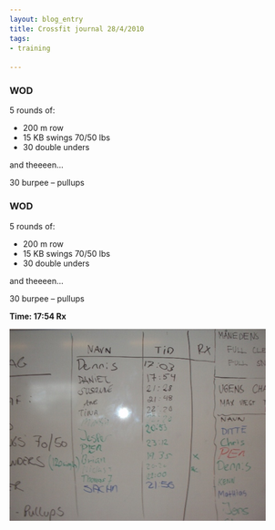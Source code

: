 ```yaml
---
layout: blog_entry
title: Crossfit journal 28/4/2010
tags:
- training

---
```


<h3>WOD</h3>

<p>5 rounds of:</p>

<ul>
	<li>200 m row</li>
	<li>15 KB swings 70/50 lbs</li>
	<li>30 double unders</li>
</ul>

<p>and theeeen…</p>

<p>30 burpee – pullups</p>

<h3><span class="caps">WOD</span></h3>

<p>5 rounds of:</p>

<ul>
	<li>200 m row</li>
	<li>15 KB swings 70/50 lbs</li>
	<li>30 double unders</li>
</ul>

<p>and theeeen…</p>

<p>30 burpee – pullups</p>

<p><strong>Time: 17:54 Rx</strong></p>

<p><img src="/assets/images/blog-images/280410-1.jpg" alt="Board" width="450" height="337"></p>
